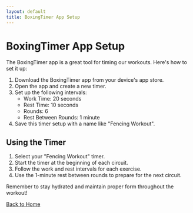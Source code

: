 ```yaml
---
layout: default
title: BoxingTimer App Setup
---
```


# BoxingTimer App Setup

The BoxingTimer app is a great tool for timing our workouts. Here's how to set it up:

1. Download the BoxingTimer app from your device's app store.
2. Open the app and create a new timer.
3. Set up the following intervals:
   - Work Time: 20 seconds
   - Rest Time: 10 seconds
   - Rounds: 6
   - Rest Between Rounds: 1 minute
4. Save this timer setup with a name like "Fencing Workout".

## Using the Timer

1. Select your "Fencing Workout" timer.
2. Start the timer at the beginning of each circuit.
3. Follow the work and rest intervals for each exercise.
4. Use the 1-minute rest between rounds to prepare for the next circuit.

Remember to stay hydrated and maintain proper form throughout the workout!

[Back to Home](index.html)